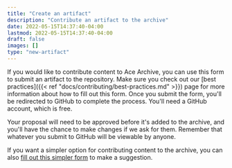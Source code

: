 ```yaml
---
title: "Create an artifact"
description: "Contribute an artifact to the archive"
date: 2022-05-15T14:37:40-04:00
lastmod: 2022-05-15T14:37:40-04:00
draft: false
images: []
type: "new-artifact"
---
```


If you would like to contribute content to Ace Archive, you can use this form to submit an artifact to the repository.
Make sure you check out our [best practices]({{< ref "docs/contributing/best-practices.md" >}}) page for more
information about how to fill out this form. Once you submit the form, you'll be redirected to GitHub to complete the
process. You'll need a GitHub account, which is free.

Your proposal will need to be approved before it's added to the archive, and you'll have the chance to make changes if
we ask for them. Remember that whatever you submit to GitHub will be viewable by anyone.

If you want a simpler option for contributing content to the archive, you can
also [fill out this simpler form](https://github.com/acearchive/acearchive.lgbt/issues/new?labels=artifact&template=artifact.yml)
to make a suggestion.
